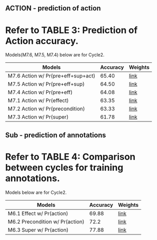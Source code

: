 ## ACTION - prediction of action
# Refer to TABLE 3: Prediction of Action accuracy.

Models(M7.6, M7.5, M7.4) below are for Cycle2.

Models | Accuracy | Weights
--- | --- | ---
M7.6 Action w/ Pr(pre+eff+sup+act) | 65.40 | [link](https://drive.google.com/file/d/1jik_Tb-rwHnuLmyEnCjpIfXfGjlawHPR/view?usp=sharing)
M7.5 Action w/ Pr(pre+eff+sup) | 64.50 | [link](https://drive.google.com/file/d/1zkoj6HIkHPg4bFEQH7rN5deUc_U2va5f/view?usp=sharing)
M7.4 Action w/ Pr(pre+eff) | 64.08 | [link](https://drive.google.com/file/d/1O4oXFRz45pXfz8fLZndvwRO4z4jnM4jN/view?usp=sharing)
M7.1 Action w/ Pr(effect) | 63.35 | [link](https://drive.google.com/file/d/1NUrjGYSu9thH9yU7wDDN3ybkPHQMZmOj/view?usp=sharing)
M7.2 Action w/ Pr(precondition) | 63.33 | [link](https://drive.google.com/file/d/1JDzphZP2KcCdJiZseJ3UPd2mFztwfqaI/view?usp=sharing)
M7.3 Action w/ Pr(super) | 61.78 | [link](https://drive.google.com/file/d/1kP8mMIDtcQ8-QJZ0ewx8LEjXJGtTig1w/view?usp=sharing)



## Sub - prediction of annotations
# Refer to TABLE 4: Comparison between cycles for training annotations.

Models below are for Cycle2.

Models | Accuracy | Weights
--- | --- | ---
M6.1 Effect w/ Pr(action) | 69.88 | [link](https://drive.google.com/file/d/1DlQfTuIvbdBArIx1fKJUaS1781Y-9d2-/view?usp=sharing)
M6.2 Precondition w/ Pr(action) | 72.2 | [link](https://drive.google.com/file/d/10hNVSBXHgD4TPEEa9g2l7mbTIODcl7bw/view?usp=sharing)
M6.3 Super w/ Pr(action) | 77.88 | [link](https://drive.google.com/file/d/1g21krO52Bgh81MjTbChNME0pNhFZSARU/view?usp=sharing)
